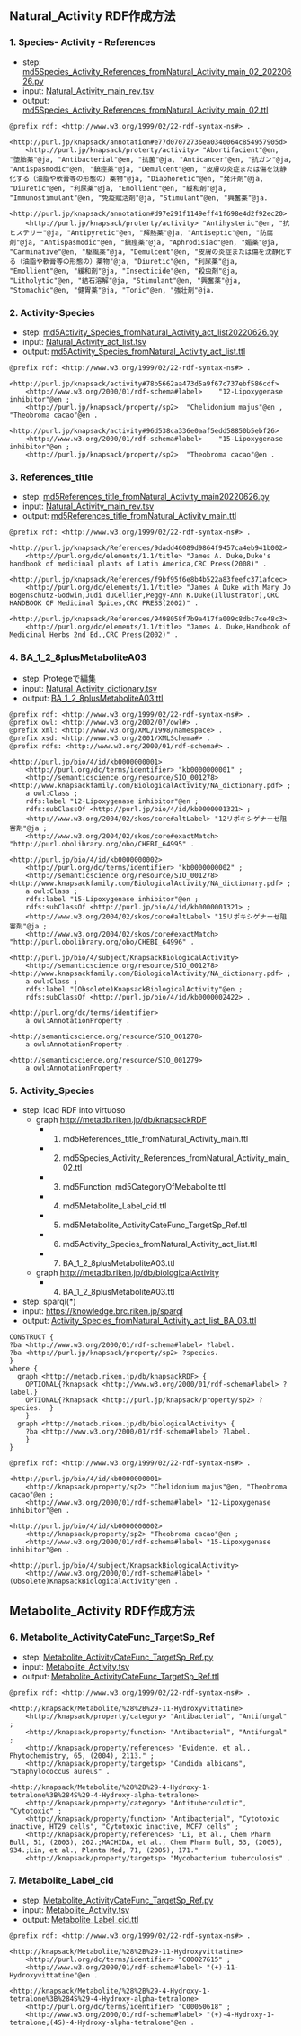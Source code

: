 
## Natural_Activity RDF作成方法
### 1. Species- Activity - References
* step: [md5Species_Activity_References_fromNatural_Activity_main_02_20220626.py](../kushida/変換スクリプト20220108/md5Species_Activity_References_fromNatural_Activity_main_02_20220626.py)
* input: [Natural_Activity_main_rev.tsv](../kushida/変換前20210927/Natural_Activity_main_rev.tsv)
* output: [md5Species_Activity_References_fromNatural_Activity_main_02.ttl](../kushida/変換結果20220108/python変換結果20220108/md5Species_Activity_References_fromNatural_Activity_main_02.ttl)

```
@prefix rdf: <http://www.w3.org/1999/02/22-rdf-syntax-ns#> .

<http://purl.jp/knapsack/annotation#e77d07072736ea0340064c854957905d>
	<http://purl.jp/knapsack/proterty/activity>	"Abortifacient"@en, "堕胎薬"@ja, "Antibacterial"@en, "抗菌"@ja, "Anticancer"@en, "抗ガン"@ja, "Antispasmodic"@en, "鎮痙薬"@ja, "Demulcent"@en, "皮膚の炎症または傷を沈静化する（油脂や軟膏等の形態の）薬物"@ja, "Diaphoretic"@en, "発汗剤"@ja, "Diuretic"@en, "利尿薬"@ja, "Emollient"@en, "緩和剤"@ja, "Immunostimulant"@en, "免疫賦活剤"@ja, "Stimulant"@en, "興奮薬"@ja.

<http://purl.jp/knapsack/annotation#d97e291f1149eff41f698e4d2f92ec20>
	<http://purl.jp/knapsack/proterty/activity>	"Antihysteric"@en, "抗ヒステリー"@ja, "Antipyretic"@en, "解熱薬"@ja, "Antiseptic"@en, "防腐剤"@ja, "Antispasmodic"@en, "鎮痙薬"@ja, "Aphrodisiac"@en, "媚薬"@ja, "Carminative"@en, "駆風薬"@ja, "Demulcent"@en, "皮膚の炎症または傷を沈静化する（油脂や軟膏等の形態の）薬物"@ja, "Diuretic"@en, "利尿薬"@ja, "Emollient"@en, "緩和剤"@ja, "Insecticide"@en, "殺虫剤"@ja, "Litholytic"@en, "結石溶解"@ja, "Stimulant"@en, "興奮薬"@ja, "Stomachic"@en, "健胃薬"@ja, "Tonic"@en, "強壮剤"@ja.

```

### 2. Activity-Species
* step: [md5Activity_Species_fromNatural_Activity_act_list20220626.py](../kushida/変換スクリプト20220108/md5Activity_Species_fromNatural_Activity_act_list20220626.py)
* input: [Natural_Activity_act_list.tsv](../kushida/変換前20210927/Natural_Activity_act_list.tsv)
* output: [md5Activity_Species_fromNatural_Activity_act_list.ttl](../kushida/変換結果20220108/python変換結果20220108/md5Activity_Species_fromNatural_Activity_act_list.ttl)

```
@prefix rdf: <http://www.w3.org/1999/02/22-rdf-syntax-ns#> .

<http://purl.jp/knapsack/activity#78b5662aa473d5a9f67c737ebf586cdf>
	<http://www.w3.org/2000/01/rdf-schema#label>	"12-Lipoxygenase inhibitor"@en ;
	<http://purl.jp/knapsack/property/sp2>	"Chelidonium majus"@en , "Theobroma cacao"@en .

<http://purl.jp/knapsack/activity#96d538ca336e0aaf5edd58850b5ebf26>
	<http://www.w3.org/2000/01/rdf-schema#label>	"15-Lipoxygenase inhibitor"@en ;
	<http://purl.jp/knapsack/property/sp2>	"Theobroma cacao"@en .
```

### 3. References_title
* step: [md5References_title_fromNatural_Activity_main20220626.py](../kushida/変換スクリプト20220108/md5References_title_fromNatural_Activity_main20220626.py)
* input: [Natural_Activity_main_rev.tsv](../kushida/変換前20210927/Natural_Activity_main_rev.tsv)
* output: [md5References_title_fromNatural_Activity_main.ttl](../kushida/変換結果20220108/python変換結果20220108/md5References_title_fromNatural_Activity_main.ttl)

```
@prefix rdf: <http://www.w3.org/1999/02/22-rdf-syntax-ns#> .

<http://purl.jp/knapsack/References/9dadd46089d9864f9457ca4eb941b002>
	<http://purl.org/dc/elements/1.1/title>	"James A. Duke,Duke's handbook of medicinal plants of Latin America,CRC Press(2008)" . 
    
<http://purl.jp/knapsack/References/f9bf95f6e8b4b522a83feefc371afcec>
	<http://purl.org/dc/elements/1.1/title>	"James A Duke with Mary Jo Bogenschutz-Godwin,Judi duCellier,Peggy-Ann K.Duke(Illustrator),CRC HANDBOOK OF Medicinal Spices,CRC PRESS(2002)" . 
    
<http://purl.jp/knapsack/References/9498058f7b9a417fa009c8dbc7ce48c3>
	<http://purl.org/dc/elements/1.1/title>	"James A. Duke,Handbook of Medicinal Herbs 2nd Ed.,CRC Press(2002)" . 
```

### 4. BA_1_2_8plusMetaboliteA03
* step: Protegeで編集
* input: [Natural_Activity_dictionary.tsv](../kushida/変換前20210927/Natural_Activity_dictionary.tsv)
* output: [BA_1_2_8plusMetaboliteA03.ttl](../kushida/変換結果20220108/Protegeで編集20220121/BA_1_2_8plusMetaboliteA03.ttl)

```
@prefix rdf: <http://www.w3.org/1999/02/22-rdf-syntax-ns#> .
@prefix owl: <http://www.w3.org/2002/07/owl#> .
@prefix xml: <http://www.w3.org/XML/1998/namespace> .
@prefix xsd: <http://www.w3.org/2001/XMLSchema#> .
@prefix rdfs: <http://www.w3.org/2000/01/rdf-schema#> .

<http://purl.jp/bio/4/id/kb0000000001>
    <http://purl.org/dc/terms/identifier> "kb0000000001" ;
    <http://semanticscience.org/resource/SIO_001278> <http://www.knapsackfamily.com/BiologicalActivity/NA_dictionary.pdf> ;
    a owl:Class ;
    rdfs:label "12-Lipoxygenase inhibitor"@en ;
    rdfs:subClassOf <http://purl.jp/bio/4/id/kb0000001321> ;
    <http://www.w3.org/2004/02/skos/core#altLabel> "12リポキシゲナーゼ阻害剤"@ja ;
    <http://www.w3.org/2004/02/skos/core#exactMatch> "http://purl.obolibrary.org/obo/CHEBI_64995" .

<http://purl.jp/bio/4/id/kb0000000002>
    <http://purl.org/dc/terms/identifier> "kb0000000002" ;
    <http://semanticscience.org/resource/SIO_001278> <http://www.knapsackfamily.com/BiologicalActivity/NA_dictionary.pdf> ;
    a owl:Class ;
    rdfs:label "15-Lipoxygenase inhibitor"@en ;
    rdfs:subClassOf <http://purl.jp/bio/4/id/kb0000001321> ;
    <http://www.w3.org/2004/02/skos/core#altLabel> "15リポキシゲナーゼ阻害剤"@ja ;
    <http://www.w3.org/2004/02/skos/core#exactMatch> "http://purl.obolibrary.org/obo/CHEBI_64996" .
```
```
<http://purl.jp/bio/4/subject/KnapsackBiologicalActivity>
    <http://semanticscience.org/resource/SIO_001278> <http://www.knapsackfamily.com/BiologicalActivity/NA_dictionary.pdf> ;
    a owl:Class ;
    rdfs:label "(Obsolete)KnapsackBiologicalActivity"@en ;
    rdfs:subClassOf <http://purl.jp/bio/4/id/kb0000002422> .

<http://purl.org/dc/terms/identifier>
    a owl:AnnotationProperty .

<http://semanticscience.org/resource/SIO_001278>
    a owl:AnnotationProperty .

<http://semanticscience.org/resource/SIO_001279>
    a owl:AnnotationProperty .
```


### 5. Activity_Species
* step: load RDF into virtuoso
   * graph <http://metadb.riken.jp/db/knapsackRDF>
     * 1. md5References_title_fromNatural_Activity_main.ttl
     * 2. md5Species_Activity_References_fromNatural_Activity_main_02.ttl
     * 3. md5Function_md5CategoryOfMebabolite.ttl
     * 4. md5Metabolite_Label_cid.ttl
     * 5. md5Metabolite_ActivityCateFunc_TargetSp_Ref.ttl
     * 6. md5Activity_Species_fromNatural_Activity_act_list.ttl
     * 7. BA_1_2_8plusMetaboliteA03.ttl
   * graph <http://metadb.riken.jp/db/biologicalActivity>
     * 4. BA_1_2_8plusMetaboliteA03.ttl
* step: sparql(*) 
* input: https://knowledge.brc.riken.jp/sparql
* output: [Activity_Species_fromNatural_Activity_act_list_BA_03.ttl](../kushida/変換結果20220108/SPARQLで取得20220121/Activity_Species_fromNatural_Activity_act_list_BA_03.ttl)

```
CONSTRUCT {
?ba <http://www.w3.org/2000/01/rdf-schema#label> ?label. 
?ba <http://purl.jp/knapsack/property/sp2> ?species. 
}
where {
  graph <http://metadb.riken.jp/db/knapsackRDF> {
    OPTIONAL{?knapsack <http://www.w3.org/2000/01/rdf-schema#label> ?label.}
    OPTIONAL{?knapsack <http://purl.jp/knapsack/property/sp2> ?species.  }
    }  
  graph <http://metadb.riken.jp/db/biologicalActivity> {
    ?ba <http://www.w3.org/2000/01/rdf-schema#label> ?label.  
    }
}

```
```
@prefix rdf: <http://www.w3.org/1999/02/22-rdf-syntax-ns#> .

<http://purl.jp/bio/4/id/kb0000000001>
    <http://knapsack/property/sp2> "Chelidonium majus"@en, "Theobroma cacao"@en ;
    <http://www.w3.org/2000/01/rdf-schema#label> "12-Lipoxygenase inhibitor"@en .

<http://purl.jp/bio/4/id/kb0000000002>
    <http://knapsack/property/sp2> "Theobroma cacao"@en ;
    <http://www.w3.org/2000/01/rdf-schema#label> "15-Lipoxygenase inhibitor"@en .
```
```
<http://purl.jp/bio/4/subject/KnapsackBiologicalActivity>
    <http://www.w3.org/2000/01/rdf-schema#label> "(Obsolete)KnapsackBiologicalActivity"@en .
```



## Metabolite_Activity RDF作成方法
### 6. Metabolite_ActivityCateFunc_TargetSp_Ref
* step: [Metabolite_ActivityCateFunc_TargetSp_Ref.py](../kushida/変換スクリプト20220108/Metabolite_ActivityCateFunc_TargetSp_Ref.py)
* input: [Metabolite_Activity.tsv](../kushida/変換前20210927/Metabolite_Activity.tsv)
* output: [Metabolite_ActivityCateFunc_TargetSp_Ref.ttl](../kushida/変換結果20220108/python変換結果20220108/Metabolite_ActivityCateFunc_TargetSp_Ref.ttl)

```
@prefix rdf: <http://www.w3.org/1999/02/22-rdf-syntax-ns#> .

<http://knapsack/Metabolite/%28%2B%29-11-Hydroxyvittatine>
    <http://knapsack/property/category> "Antibacterial", "Antifungal" ;
    <http://knapsack/property/function> "Antibacterial", "Antifungal" ;
    <http://knapsack/property/references> "Evidente, et al., Phytochemistry, 65, (2004), 2113." ;
    <http://knapsack/property/targetsp> "Candida albicans", "Staphylococcus aureus" .

<http://knapsack/Metabolite/%28%2B%29-4-Hydroxy-1-tetralone%3B%284S%29-4-Hydroxy-alpha-tetralone>
    <http://knapsack/property/category> "Antituberculotic", "Cytotoxic" ;
    <http://knapsack/property/function> "Antibacterial", "Cytotoxic inactive, HT29 cells", "Cytotoxic inactive, MCF7 cells" ;
    <http://knapsack/property/references> "Li, et al., Chem Pharm Bull, 51, (2003), 262.;MACHIDA, et al., Chem Pharm Bull, 53, (2005), 934.;Lin, et al., Planta Med, 71, (2005), 171."
    <http://knapsack/property/targetsp> "Mycobacterium tuberculosis" .
```

### 7. Metabolite_Label_cid
* step: [Metabolite_ActivityCateFunc_TargetSp_Ref.py](../kushida/変換スクリプト20220108/Metabolite_ActivityCateFunc_TargetSp_Ref.py)
* input: [Metabolite_Activity.tsv](../kushida/変換前20210927/Metabolite_Activity.tsv)
* output: [Metabolite_Label_cid.ttl](../kushida/変換結果20220108/python変換結果20220108/Metabolite_Label_cid.ttl)

```
@prefix rdf: <http://www.w3.org/1999/02/22-rdf-syntax-ns#> .

<http://knapsack/Metabolite/%28%2B%29-11-Hydroxyvittatine>
    <http://purl.org/dc/terms/identifier> "C00027615" ;
    <http://www.w3.org/2000/01/rdf-schema#label> "(+)-11-Hydroxyvittatine"@en .

<http://knapsack/Metabolite/%28%2B%29-4-Hydroxy-1-tetralone%3B%284S%29-4-Hydroxy-alpha-tetralone>
    <http://purl.org/dc/terms/identifier> "C00050618" ;
    <http://www.w3.org/2000/01/rdf-schema#label> "(+)-4-Hydroxy-1-tetralone;(4S)-4-Hydroxy-alpha-tetralone"@en .
```





